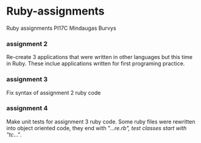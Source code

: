 # Ruby-assignments
Ruby assignments PI17C Mindaugas Burvys

### assignment 2
Re-create 3 applications that were written in other languages but this time in Ruby.
These inclue applications written for first programing practice.

### assignment 3
Fix syntax of assignment 2 ruby code

### assignment 4
Make unit tests for assignment 3 ruby code. Some ruby files were rewritten into object oriented code, they end with "..._re.rb", test classes start with "tc_...".
